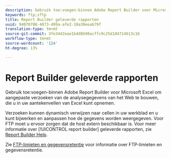 ```yaml
---
description: Gebruik toe:voegen-binnen Adobe Report Builder voor Microsoft Excel om aangepaste verzoeken van de analysegegevens van het Web te bouwen, die u in uw aantekenvellen van Excel kunt opnemen.
keywords: ftp;sftp
title: Report Builder geleverde rapporten
uuid: 94070700-4073-499a-afe2-10a30eeab79f
translation-type: tm+mt
source-git-commit: 3fe3442eae1bdd8b90acffc9c25d184714613c16
workflow-type: tm+mt
source-wordcount: '124'
ht-degree: 13%

---
```



# Report Builder geleverde rapporten

Gebruik toe:voegen-binnen Adobe Report Builder voor Microsoft Excel om aangepaste verzoeken van de analysegegevens van het Web te bouwen, die u in uw aantekenvellen van Excel kunt opnemen.

Verzoeken kunnen dynamisch verwijzen naar cellen in uw werkblad en u kunt bijwerken en aanpassen hoe de gegevens worden weergegeven. Voor FTP moet u ervoor zorgen dat de host extern beschikbaar is. Voor meer informatie over [!UICONTROL report builder] geleverde rapporten, zie [Report Builder Help](https://docs.adobe.com/content/help/en/analytics/analyze/report-builder/home.html).

Zie [FTP-limieten en gegevensretentie](/help/export/ftp-and-sftp/ftp-limits.md) voor informatie over FTP-limieten en gegevensretentie.
